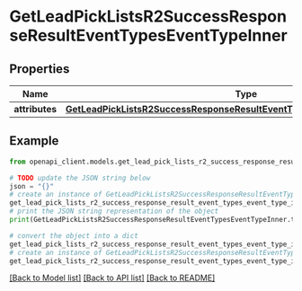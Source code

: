 # GetLeadPickListsR2SuccessResponseResultEventTypesEventTypeInner


## Properties

Name | Type | Description | Notes
------------ | ------------- | ------------- | -------------
**attributes** | [**GetLeadPickListsR2SuccessResponseResultEventTypesEventTypeInnerAttributes**](GetLeadPickListsR2SuccessResponseResultEventTypesEventTypeInnerAttributes.md) |  | [optional] 

## Example

```python
from openapi_client.models.get_lead_pick_lists_r2_success_response_result_event_types_event_type_inner import GetLeadPickListsR2SuccessResponseResultEventTypesEventTypeInner

# TODO update the JSON string below
json = "{}"
# create an instance of GetLeadPickListsR2SuccessResponseResultEventTypesEventTypeInner from a JSON string
get_lead_pick_lists_r2_success_response_result_event_types_event_type_inner_instance = GetLeadPickListsR2SuccessResponseResultEventTypesEventTypeInner.from_json(json)
# print the JSON string representation of the object
print(GetLeadPickListsR2SuccessResponseResultEventTypesEventTypeInner.to_json())

# convert the object into a dict
get_lead_pick_lists_r2_success_response_result_event_types_event_type_inner_dict = get_lead_pick_lists_r2_success_response_result_event_types_event_type_inner_instance.to_dict()
# create an instance of GetLeadPickListsR2SuccessResponseResultEventTypesEventTypeInner from a dict
get_lead_pick_lists_r2_success_response_result_event_types_event_type_inner_from_dict = GetLeadPickListsR2SuccessResponseResultEventTypesEventTypeInner.from_dict(get_lead_pick_lists_r2_success_response_result_event_types_event_type_inner_dict)
```
[[Back to Model list]](../README.md#documentation-for-models) [[Back to API list]](../README.md#documentation-for-api-endpoints) [[Back to README]](../README.md)


